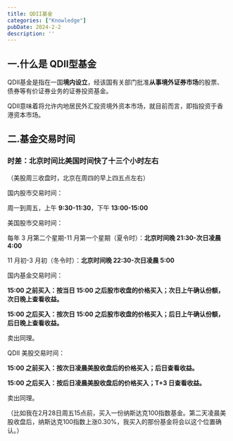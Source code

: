```yaml
---
title: QDII基金
categories: ["Knowledge"]
pubDate: 2024-2-2
description: ''
---
```


## 一.什么是 QDII型基金

QDII基金是指在一国**境内设立**，经该国有关部门批准**从事境外证券市场**的股票、债券等有价证券业务的证券投资基金。

QDII意味着将允许内地居民外汇投资境外资本市场，就目前而言，即指投资于香港资本市场。



## 二.基金交易时间

### 时差：北京时间比美国时间快了十三个小时左右

（美股周三收盘时，北京在周四的早上四五点左右）

国内股市交易时间：

周一到周五，上午 **9:30-11:30**，下午 **13:00-15:00**

美国股市交易时间：

每年 3 月第二个星期-11 月第一个星期（夏令时）：**北京时间晚 21:30-次日凌晨 4:00**

11 月初-3 月初（冬令时）：**北京时间晚 22:30-次日凌晨 5:00**



国内基金交易时间：

**15:00 之前买入：按当日 15:00 之后股市收盘的价格买入；次日上午确认份额，次日晚上查看收益。**

**15:00 之后买入：按次日 15:00 之后股市收盘的价格买入；后日上午确认份额，后日晚上查看收益。**

卖出同理。

QDII 美股交易时间：

**15:00 之前买入：按次日凌晨美股收盘后的价格买入；后日查看收益。**

**15:00 之后买入：按后日凌晨美股收盘后的价格买入；T+3 日查看收益。**

卖出同理。

（比如我在2月28日周五15点前，买入一份纳斯达克100指数基金。第二天凌晨美股收盘后，纳斯达克100指数上涨0.30%，我买入的那份基金将会以这个位置确认。）



